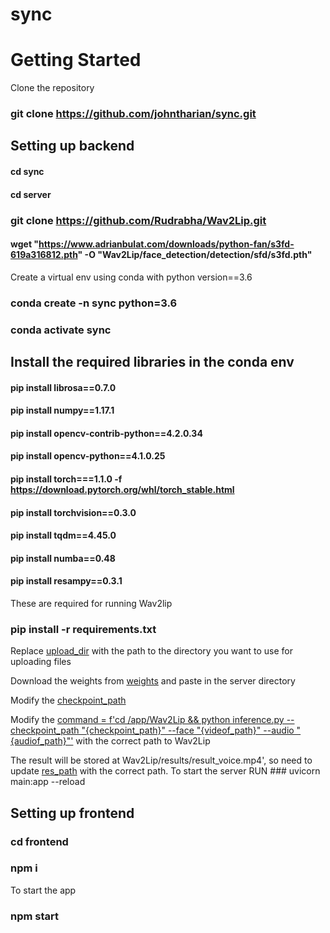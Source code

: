 # sync

# Getting Started 

Clone the repository 
### git clone https://github.com/johntharian/sync.git

## Setting up backend

#### cd sync
#### cd server
### git clone https://github.com/Rudrabha/Wav2Lip.git


#### wget "https://www.adrianbulat.com/downloads/python-fan/s3fd-619a316812.pth" -O "Wav2Lip/face_detection/detection/sfd/s3fd.pth"

Create a virtual env using conda with python version==3.6

### conda create -n sync python=3.6

### conda activate sync

## Install the required libraries in the conda env


#### pip install librosa==0.7.0

#### pip install numpy==1.17.1

#### pip install opencv-contrib-python==4.2.0.34

#### pip install opencv-python==4.1.0.25

#### pip install torch===1.1.0 -f https://download.pytorch.org/whl/torch_stable.html

#### pip install torchvision==0.3.0

#### pip install tqdm==4.45.0

#### pip install numba==0.48

#### pip install resampy==0.3.1

These are required for running Wav2lip

### pip install -r requirements.txt

Replace [upload_dir](https://github.com/johntharian/sync/blob/a1511f63f5096597cd1d04aa1fc47c432396e28c/server/main.py#L58) with the path to the directory you want to use for uploading files


Download the weights from [weights](https://iiitaphyd-my.sharepoint.com/personal/radrabha_m_research_iiit_ac_in/_layouts/15/onedrive.aspx?id=%2Fpersonal%2Fradrabha%5Fm%5Fresearch%5Fiiit%5Fac%5Fin%2FDocuments%2FWav2Lip%5FModels%2Fwav2lip%2Epth&parent=%2Fpersonal%2Fradrabha%5Fm%5Fresearch%5Fiiit%5Fac%5Fin%2FDocuments%2FWav2Lip%5FModels&ga=1) and paste in the server directory

Modify the [checkpoint_path](https://github.com/johntharian/sync/blob/a1511f63f5096597cd1d04aa1fc47c432396e28c/server/main.py#L89)

Modify the [command = f'cd /app/Wav2Lip && python inference.py --checkpoint_path "{checkpoint_path}" --face "{videof_path}" --audio "{audiof_path}"'](https://github.com/johntharian/sync/blob/a1511f63f5096597cd1d04aa1fc47c432396e28c/server/main.py#L91) with the correct path to Wav2Lip 


The result will be stored at Wav2Lip/results/result_voice.mp4', so need to update [res_path](https://github.com/johntharian/sync/blob/a1511f63f5096597cd1d04aa1fc47c432396e28c/server/main.py#L98) with the correct path.
To start the server RUN ### uvicorn main:app --reload

## Setting up frontend

### cd frontend
### npm i

To start the app
### npm start
